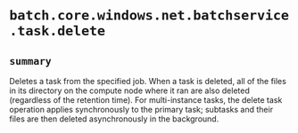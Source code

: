 # `batch.core.windows.net.batchservice.task.delete`

## `summary`
Deletes a task from the specified job. When a task is deleted, all of the files in its directory on the compute node where it ran are also deleted (regardless of the retention time). For multi-instance tasks, the delete task operation applies synchronously to the primary task; subtasks and their files are then deleted asynchronously in the background.


